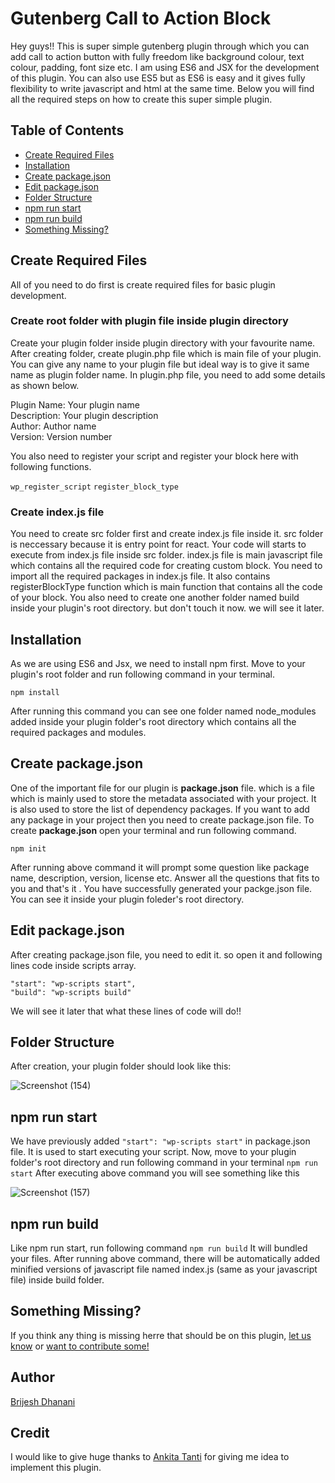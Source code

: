 # Gutenberg Call to Action Block
Hey guys!! This is super simple gutenberg plugin through which you can add call to action button with fully freedom like background colour, text colour, padding, font size etc.
I am using ES6 and JSX for the development of this plugin. You can also use ES5 but as ES6 is easy and it gives fully flexibility to write javascript and html at the same time.
Below you will find all the required steps on how to create this super simple plugin.

## Table of Contents

- [Create Required Files](#create-required-files)
- [Installation](#installation)
- [Create package.json](#create-package.json)
- [Edit package.json](#edit-package.json)
- [Folder Structure](#folder-structure)
- [npm run start](#npm-run-start)
- [npm run build](#npm-run-build)
- [Something Missing?](#something-missing)

## Create Required Files
All of you need to do first is create required files for basic plugin development.
### Create root folder with plugin file inside plugin directory
Create your plugin folder inside plugin directory with your favourite name. After creating folder, create plugin.php file which is main file of your plugin. You can give any name to your plugin file but ideal way is to give it same name as plugin folder name. In plugin.php file, you need to add some details as shown below.<br/>

Plugin Name: Your plugin name<br/>
Description: Your plugin description<br/>
Author: Author name<br/>
Version: Version number

You also need to register your script and register your block here with following functions.

``` wp_register_script ```
``` register_block_type ```

### Create index.js file
You need to create src folder first and create index.js file inside it. src folder is neccessary because it is entry point for react. Your code will starts to execute from index.js file inside src folder.
index.js file is main javascript file which contains all the required code for creating custom block. You need to import all the required packages in index.js file. It also contains registerBlockType function which is main function that contains all the code of your block.
You also need to create one another folder named build inside your plugin's root directory. but don't touch it now. we will see it later.

## Installation
As we are using ES6 and Jsx, we need to install npm first. Move to your plugin's root folder and run following command in your terminal.
```
npm install
```
After running this command you can see one folder named node_modules added inside your plugin folder's root directory which contains all the required packages and modules.

## Create package.json
One of the important file for our plugin is **package.json** file. which is a file which is mainly used to store the metadata associated with your project. It is also used to store the list of dependency packages. If you want to add any package in your project then you need to create package.json file.
To create **package.json** open your terminal and run following command.
```
npm init
```
After running above command it will prompt some question like package name, description, version, license etc. Answer all the questions that fits to you and that's it . You have successfully generated your packge.json file. You can see it inside your plugin foleder's root directory.

## Edit package.json
After creating package.json file, you need to edit it. so open it and following lines code inside scripts array.
```
"start": "wp-scripts start",
"build": "wp-scripts build"
```
We will see it later that what these lines of code will do!!

## Folder Structure
After creation, your plugin folder should look like this:

![Screenshot (154)](https://user-images.githubusercontent.com/46484569/71323222-dc9c3180-24f6-11ea-8731-eb0f1f672f7e.png)

## npm run start
We have previously added ``` "start": "wp-scripts start" ``` in package.json file. It is used to start executing your script.
Now, move to your plugin folder's root directory and run following command in your terminal
``` npm run start ```
After executing above command you will see something like this

![Screenshot (157)](https://user-images.githubusercontent.com/46484569/71323241-03f2fe80-24f7-11ea-9460-fb0cf952773f.png)

## npm run build
Like npm run start, run following command
``` npm run build ```
It will bundled your files. After running above command, there will be automatically added minified versions of javascript file named index.js (same as your javascript file) inside build folder.

## Something Missing?
If you think any thing is missing herre that should be on this plugin, [let us know](https://github.com/BRdhanani/gutenberg-call-to-action/issues) or [want to contribute some!](https://github.com/BRdhanani/gutenberg-call-to-action/edit/master/README.md)

## Author
[Brijesh Dhanani](https://medium.com/@brijeshdhanani)

## Credit
I would like to give huge thanks to [Ankita Tanti](https://github.com/AnkitaTanti) for giving me idea to implement this plugin.
